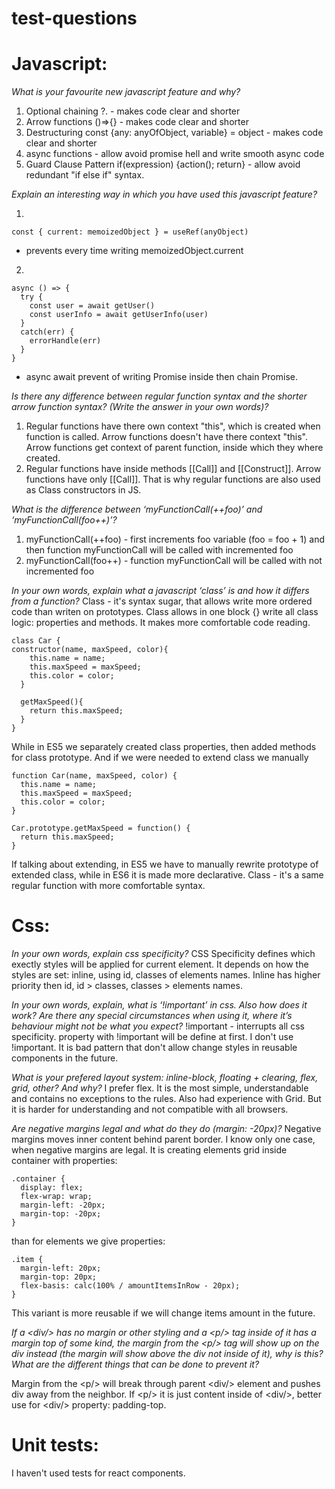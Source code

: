 # test-questions

# Javascript:

*What is your favourite new javascript feature and why?*
1. Optional chaining ?. - makes code clear and shorter
2. Arrow functions ()=>{} - makes code clear and shorter
3. Destructuring const {any: anyOfObject, variable} = object - makes code clear and shorter
4. async functions - allow avoid promise hell and write smooth async code 
5. Guard Clause Pattern if(expression) {action(); return} - allow avoid redundant "if else if" syntax.


*Explain an interesting way in which you have used this javascript feature?*

1. 
```
const { current: memoizedObject } = useRef(anyObject)
``` 
- prevents every time writing memoizedObject.current

2. 
```
async () => {
  try {
    const user = await getUser()
    const userInfo = await getUserInfo(user)
  }
  catch(err) {
    errorHandle(err)
  }
}
```
- async await prevent of writing Promise inside then chain Promise.


*Is there any difference between regular function syntax and the shorter arrow function syntax? (Write the answer in your own words)?*
1. Regular functions have there own context "this", which is created when function is called. Arrow functions doesn't have there context "this". Arrow functions get context of parent function, inside which they where created.
2. Regular functions have inside methods [[Call]] and [[Construct]]. Arrow functions have only [[Call]]. That is why regular functions are also used as Class constructors in JS.


*What is the difference between ‘myFunctionCall(++foo)’   and  ‘myFunctionCall(foo++)’?*
1. myFunctionCall(++foo) - first increments foo variable (foo = foo + 1) and then function myFunctionCall will be called with incremented foo
2. myFunctionCall(foo++) - function myFunctionCall will be called with not incremented foo


*In your own words, explain what a javascript ‘class’ is and how it differs from a function?*
Class - it's  syntax sugar, that allows write more ordered code than writen on prototypes.
Class allows in one block {} write all class logic: properties and methods. It makes more comfortable code reading. 
```
class Car {
constructor(name, maxSpeed, color){
    this.name = name;
    this.maxSpeed = maxSpeed;
    this.color = color;
  }
  
  getMaxSpeed(){
    return this.maxSpeed;
  }
}
```
While in ES5 we separately created class properties, then added methods for class prototype. And if we were needed to extend class we manually 
```
function Car(name, maxSpeed, color) {
  this.name = name;
  this.maxSpeed = maxSpeed;
  this.color = color;
}

Car.prototype.getMaxSpeed = function() {
  return this.maxSpeed;
}
```

If talking about extending, in ES5 we have to manually rewrite prototype of extended class, while in ES6 it is made more declarative.
Class - it's a same regular function with more comfortable syntax.

# Css:

*In your own words, explain css specificity?*
CSS Specificity defines which exectly styles will be applied for current element. It depends on how the styles are set: inline, using id, classes of elements names.
Inline has higher priority then id, id > classes, classes > elements names.


*In your own words, explain, what is ‘!important’ in css.  Also how does it work?  Are there any special circumstances when using it, where it’s behaviour might not be what you expect?*
!important - interrupts all css specificity. property with !important will be define at first. I don't use !important. It is bad pattern that don't allow change styles in reusable components in the future.


*What is your prefered layout system: inline-block, floating + clearing, flex, grid, other?  And why?*
I prefer flex. It is the most simple, understandable and contains no exceptions to the rules.
Also had experience with Grid. But it is harder for understanding and not compatible with all browsers.


*Are negative margins legal and what do they do (margin: -20px)?*
Negative margins moves inner content behind parent border. 
I know only one case, when negative margins are legal. It is creating elements grid inside container with properties:
```
.container {
  display: flex;
  flex-wrap: wrap;
  margin-left: -20px;
  margin-top: -20px;
}
```

than for elements we give properties:
```
.item {
  margin-left: 20px;
  margin-top: 20px;
  flex-basis: calc(100% / amountItemsInRow - 20px);
}
```

This variant is more reusable if we will change items amount in the future.


*If a \<div/> has no margin or other styling and a \<p/> tag inside of it has a margin top of some kind, the margin from the \<p/> tag will show up on the div instead (the margin will show above the div not inside of it), why is this?  What are the different things that can be done to prevent it?*

Margin from the \<p/> will break through parent \<div/> element and pushes div away from the neighbor. If \<p/> it is just content inside of \<div/>, better use for \<div/> property: padding-top.

# Unit tests: 
I haven't used tests for react components.


